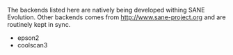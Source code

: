 The backends listed here are natively
being developed withing SANE Evolution. Other backends
comes from http://www.sane-project.org and are routinely kept in sync.

  * epson2
  * coolscan3